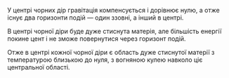 У центрі чорних дір гравітація компенсується і дорівнює нулю, а отже існує два горизонти подій — один ззовні, а інший в центрі.

В центрі чорної діри буде дуже стиснута матерія, але більшість енергії покине цент і не зможе повернутися через горизонт подій.

Отже в центрі кожної чорної діри є область дуже стиснутої матерії з температурою близькою до нуля, з вогняною кулею навколо ціє центральної області.
